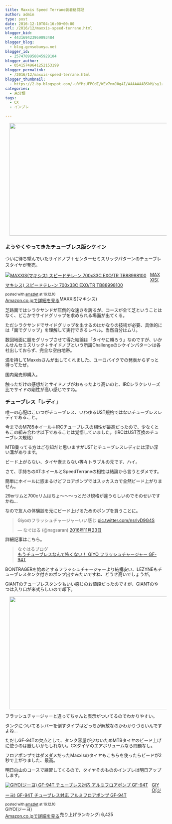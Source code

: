 ```yaml
---
title: Maxxis Speed Terrane装着格闘記
author: admin
type: post
date: 2016-12-10T04:16:00+00:00
url: /2016/12/maxxis-speed-terrane.html
blogger_bid:
  - 443169423969093484
blogger_blog:
  - blog.gensobunya.net
blogger_id:
  - 2574789958845929104
blogger_author:
  - 05415749641252153199
blogger_permalink:
  - /2016/12/maxxis-speed-terrane.html
blogger_thumbnail:
  - https://2.bp.blogspot.com/-uRYMzUFPOdI/WEv7nmJ0g4I/AAAAAAABSkM/sy1zhtGcJiUnTX7oBGwoeKOuLySmxmY6gCLcB/s640/DSC_0448.jpg
categories:
  - 未分類
tags:
  - CX
  - インプレ

---
```

<div class="separator" style="clear: both; text-align: center;">
  <a href="https://2.bp.blogspot.com/-uRYMzUFPOdI/WEv7nmJ0g4I/AAAAAAABSkM/sy1zhtGcJiUnTX7oBGwoeKOuLySmxmY6gCLcB/s1600/DSC_0448.jpg" imageanchor="1" style="margin-left: 1em; margin-right: 1em;"><img border="0" height="362" src="https://blog.gensobunya.net/wp-content/uploads/2016/12/DSC_0448.jpg" width="640" /></a>
</div>



### ようやくやってきたチューブレス版シケイン

ついに待ち望んでいたサイドノブ＋センターセミスリックパターンのチューブレスタイヤが発売。



<div class="amazlet-box" style="margin-bottom: 0px;">
  <div class="amazlet-image" style="float: left; margin: 0px 12px 1px 0px;">
    <a href="http://www.amazon.co.jp/exec/obidos/ASIN/B01M8LR2G6/gensobunya-22/ref=nosim/" name="amazletlink" target="_blank"><img alt="MAXXIS(マキシス) スピードテレ-ン 700x33C EXO/TR TB88998100" src="https://images-fe.ssl-images-amazon.com/images/I/41RCDGuxsYL._SL160_.jpg" style="border: none;" /></a>
  </div>
  
  <div class="amazlet-info" style="line-height: 120%; margin-bottom: 10px;">
    <div class="amazlet-name" style="line-height: 120%; margin-bottom: 10px;">
<a href="http://www.amazon.co.jp/exec/obidos/ASIN/B01M8LR2G6/gensobunya-22/ref=nosim/" name="amazletlink" target="_blank">MAXXIS(マキシス) スピードテレ-ン 700x33C EXO/TR TB88998100</a></p> 

<div class="amazlet-powered-date" style="font-size: 80%; line-height: 120%; margin-top: 5px;">
  posted with <a href="http://www.amazlet.com/" target="_blank" title="amazlet">amazlet</a> at 16.12.10
</div>

    
<div class="amazlet-detail">
MAXXIS(マキシス)

    
<div class="amazlet-sub-info" style="float: left;">
<div class="amazlet-link" style="margin-top: 5px;">
  <a href="http://www.amazon.co.jp/exec/obidos/ASIN/B01M8LR2G6/gensobunya-22/ref=nosim/" name="amazletlink" target="_blank">Amazon.co.jpで詳細を見る</a>
</div>

  </div>
  
  <div class="amazlet-footer" style="clear: left;">
  </div>
</div>

芝路面ではシラクサンドが圧倒的な速さを誇るが、コースが全て芝ということはなく、どこかでサイドグリップを求められる場面が出てくる。
  
ただシラクサンドでサイドグリップを出せるのはかなりの技術が必要、具体的には「面でグリップ」を理解して実行できるレベル。当然自分はムリ。

数回地面に脛をグリップさせて得た結論は「タイヤに頼ろう」なのですが、いかんせんセミスリック＋サイドノブという所謂Challengeのシケインパターンは各社出しておらず、完全な空白地帯。

満を持してMaxxisさんが出してくれました、ユーロバイクでの発表からずっと待ってたぜ。

国内発売即購入。
  
触っただけの感想だとサイドノブがおもったより高いのと、IRCシラクシリーズ比でサイドの剛性が高い感じですね。



### チューブレス「レディ」

唯一の心配はこいつがチューブレス、いわゆるUST規格ではないチューブレスレディであること。
  
今までのM785ホイール＋IRCチューブレスの相性が最高だったので、少なくともこの組み合わせ以下であることは覚悟していました。（IRCはUST互換のチューブレス規格）

MTB乗ってる方はご存知だと思いますがUSTとチューブレスレディには深い深い溝があります。
  
ビード上がらない、タイヤ嵌まらない等々トラブルの元です、ハイ。

さて、手持ちのXTホイールとSpeedTerraneの相性は結論から言うとダメです。
  
簡単にホイールに嵌まるけどフロアポンプではスッカスカで全然ビード上がりません。

29erリムと700cリムはちょ～～～っとだけ規格が違うらしいのでそのせいですかね…

なので友人の体験談を元にビード上げるためのポンプを買うことに。

<blockquote class="twitter-tweet" data-lang="ja">
  <div dir="ltr" lang="ja">
    Giyoのフラッシュチャージャーいい感じ <a href="https://t.co/nsrlvD9G4S">pic.twitter.com/nsrlvD9G4S</a>
  </div>
  
  <p>
    — なぐはる (@nagsaran) <a href="https://twitter.com/nagsaran/status/801228599403495424">2016年11月23日</a>
  </p>
</blockquote>

詳細記事はこちら。

<blockquote class="tr_bq">
  <p>
    なぐはるブログ<br /> <a href="http://nagsaran.hatenablog.com/entry/2016/11/23/101332">もうチューブレスなんて怖くない！ GIYO フラッシュチャージャー GF-94T</a>
  </p>
</blockquote>

B○NTRAGERを始めとするフラッシュチャージャーより結構安い、LEZYNEもチューブレスタンク付きのポンプ出すみたいですね、どうせ高いでしょうが。

GIANTのチューブレスタンクもいい感じのお値段だったのですが、GIANTのやつは入り口が米式らしいので却下。



<div class="separator" style="clear: both; text-align: center;">
  <a href="https://2.bp.blogspot.com/-cs3cJIdLd4U/WEv_plu_ajI/AAAAAAABSkw/2zjhMcumfacds_L9ZiEkiQ1X58YIZKDLgCLcB/s1600/DSC_0449.jpg" imageanchor="1" style="margin-left: 1em; margin-right: 1em;"><img border="0" height="362" src="https://blog.gensobunya.net/wp-content/uploads/2016/12/DSC_0449.jpg" width="640" /></a>
</div>

フラッシュチャージャーと違ってちゃんと表示がついてるのでわかりやすい。
  
タンクについてるレバーを倒すタイプはどっちが解放なのかわかりづらいんですよね…

ただしGF-94Tの欠点として、タンク容量が少ないためMTBタイヤのビード上げに使うのは厳しいかもしれない。CXタイヤのエアボリュームなら問題なし。

フロアポンプではダメダメだったMaxxisのタイヤもこちらを使ったらビードが2秒で上がりました、最高。
  
明日向山のコースで練習してくるので、タイヤそのもののインプレは明日アップします。

<div class="amazlet-box" style="margin-bottom: 0px;">
  <div class="amazlet-image" style="float: left; margin: 0px 12px 1px 0px;">
    <a href="http://www.amazon.co.jp/exec/obidos/ASIN/B01JG277DA/gensobunya-22/ref=nosim/" name="amazletlink" target="_blank"><img alt="GIYO(ジーヨ) GF-94T チューブレス対応 アルミフロアポンプ GF-94T" src="https://images-fe.ssl-images-amazon.com/images/I/31w7PTluV4L._SL160_.jpg" style="border: none;" /></a>
  </div>
  
  <div class="amazlet-info" style="line-height: 120%; margin-bottom: 10px;">
    <div class="amazlet-name" style="line-height: 120%; margin-bottom: 10px;">
<a href="http://www.amazon.co.jp/exec/obidos/ASIN/B01JG277DA/gensobunya-22/ref=nosim/" name="amazletlink" target="_blank">GIYO(ジーヨ) GF-94T チューブレス対応 アルミフロアポンプ GF-94T</a></p> 

<div class="amazlet-powered-date" style="font-size: 80%; line-height: 120%; margin-top: 5px;">
  posted with <a href="http://www.amazlet.com/" target="_blank" title="amazlet">amazlet</a> at 16.12.10
</div>

    
<div class="amazlet-detail">
GIYO(ジーヨ) <br /> 売り上げランキング: 6,425

    
<div class="amazlet-sub-info" style="float: left;">
<div class="amazlet-link" style="margin-top: 5px;">
  <a href="http://www.amazon.co.jp/exec/obidos/ASIN/B01JG277DA/gensobunya-22/ref=nosim/" name="amazletlink" target="_blank">Amazon.co.jpで詳細を見る</a>
</div>

  </div>
  
  <div class="amazlet-footer" style="clear: left;">
  </div>
</div>